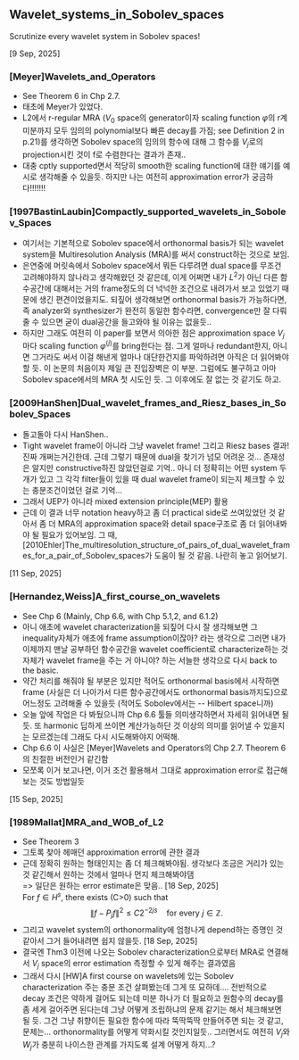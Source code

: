 ## Wavelet_systems_in_Sobolev_spaces
Scrutinize every wavelet system in Sobolev spaces!

[9 Sep, 2025]

### [Meyer]Wavelets_and_Operators

- See Theorem 6 in Chp 2.7.
- 태초에 Meyer가 있었다.
- L2에서 r-regular MRA ($V_0$ space의 generator이자 scaling function $\varphi$의 r계 미분까지 모두 임의의 polynomial보다 빠른 decay를 가짐; see Definition 2 in p.21)를 생각하면 Sobolev space의 임의의 함수에 대해 그 함수를 $V_j$로의 projection시킨 것이 f로 수렴한다는 결과가 존재..
- 대충 cptly supported면서 적당히 smooth한 scaling function에 대한 얘기를 예시로 생각해줄 수 있을듯. 하지만 나는 여전히 approximation error가 궁금하다!!!!!!!

### [1997BastinLaubin]Compactly_supported_wavelets_in_Sobolev_Spaces

- 여기서는 기본적으로 Sobolev space에서 orthonormal basis가 되는 wavelet system을 Multiresolution Analysis (MRA)를 써서 construct하는 것으로 보임. 
- 은연중에 머릿속에서 Sobolev space에서 뭐든 다루려면 dual space를 무조건 고려해야하지 않나라고 생각해왔던 것 같은데, 이게 어쩌면 내가 $L^2$가 아닌 다른 함수공간에 대해서는 거의 frame정도의 더 넉넉한 조건으로 내려가서 보고 있었기 때문에 생긴 편견이었을지도. 되짚어 생각해보면 orthonormal basis가 가능하다면, 즉 analyzer와 synthesizer가 완전히 동일한 함수라면, convergence만 잘 다뤄줄 수 있으면 굳이 dual공간을 들고와야 될 이유는 없을듯..
- 하지만 그래도 여전히 이 paper를 보면서 의아한 점은 approximation space $V_j$마다 scaling function $\varphi^{(j)}$를 bring한다는 점. 그게 얼마나 redundant한지, 아니면 그거라도 써서 이걸 해낸게 얼마나 대단한건지를 파악하려면 아직은 더 읽어봐야 할 듯. 이 논문의 처음이자 제일 큰 진입장벽은 이 부분. 그럼에도 불구하고 아마 Sobolev space에서의 MRA 첫 시도인 듯. 그 이후에도 잘 없는 것 같기도 하고. 

### [2009HanShen]Dual_wavelet_frames_and_Riesz_bases_in_Sobolev_Spaces

- 돌고돌아 다시 HanShen..
- Tight wavelet frame이 아니라 그냥 wavelet frame! 그리고 Riesz bases 결과! 진짜 개쩌는거긴한데. 근데 그렇기 때문에 dual을 찾기가 넘모 어려운 것... 존재성은 알지만 constructive하진 않았던걸로 기억..
아니 더 정확히는 어떤 system 두 개가 있고 그 각각 filter들이 있을 때 dual wavelet frame이 되는지 체크할 수 있는 충분조건이었던 걸로 기억...
- 그래서 UEP가 아니라 mixed extension principle(MEP) 활용
- 근데 이 결과 너무 notation heavy하고 좀 더 practical side로 쓰여있었던 것 같아서 좀 더 MRA의 approximation space와 detail space구조로 좀 더 읽어내봐야 될 필요가 있어보임.
그 때, [2010Ehler]The_multiresolution_structure_of_pairs_of_dual_wavelet_frames_for_a_pair_of_Sobolev_spaces가 도움이 될 것 같음. 나란히 놓고 읽어보기.

[11 Sep, 2025]

### [Hernandez,Weiss]A_first_course_on_wavelets

- See Chp 6 (Mainly, Chp 6.6, with Chp 5.1,2, and 6.1.2)
- 아니 애초에 wavelet characterization을 되짚어 다시 잘 생각해보면 그 inequality자체가 애초에 frame assumption이잖아? 라는 생각으로 
그러면 내가 이제까지 맨날 공부하던 함수공간을 wavelet coefficient로 characterize하는 것 자체가 wavelet frame을 주는 거 아니야? 하는 서늘한 생각으로 다시 back to the basic.
- 약간 처리를 해줘야 될 부분은 있지만 적어도 orthonormal basis에서 시작하면 frame (사실은 더 나아가서 다른 함수공간에서도 orthonormal basis까지도)으로 어느정도 고려해줄 수 있을듯 (적어도 Sobolev에서는 -- Hilbert space니까)
- 오늘 앞에 작업은 다 봐뒀으니까 Chp 6.6 툴들 의미생각하면서 자세히 읽어내면 될듯. 또 harmonic 딥하게 쓰이면 계산가능하단 것 이상의 의미를 읽어낼 수 있을지는 모르겠는데 그래도 다시 시도해봐야지 어떡해.
- Chp 6.6 이 사실은 [Meyer]Wavelets and Operators의 Chp 2.7. Theorem 6의 친절한 버전인거 같긴함
- 모쪼록 이거 보고나면, 이거 조건 활용해서 그대로 approximation error로 접근해보는 것도 방법일듯

[15 Sep, 2025]

### [1989Mallat]MRA_and_WOB_of_L2

- See Theorem 3
- 그토록 찾아 헤매던 approximation error에 관한 결과
- 근데 정확히 원하는 형태인지는 좀 더 체크해봐야됨. 생각보다 조금은 거리가 있는 것 같긴해서 원하는 것에서 얼마나 먼지 체크해봐야댐<br>
=> 일단은 원하는 error estimate은 맞음.. [18 Sep, 2025]<br>
For $f \in H^s$, there exists \(C>0\) such that 
$$ 
\lVert f - P_j f \rVert^2 \leq C 2^{-2js} \quad \text{for every } j \in \mathbb{Z}. 
$$
- 그리고 wavelet system의 orthonormality에 엄청나게 depend하는 증명인 것 같아서 그거 들어내려면 쉽지 않을듯.
[18 Sep, 2025]
- 결국엔 Thm3 이전에 나오는 Sobolev characterization으로부터 MRA로 연결해서 $V_j$ space의 error estimation 측정할 수 있게 해주는 결과였음 
- 그래서 다시 [HW]A first course on wavelets에 있는 Sobolev characterization 주는 충분 조건 살펴봤는데 그게 또 묘하데.... 전반적으로 decay 조건은 약하게 걸어도 되는데 미분 하나가 더 필요하고 원함수의 decay를 좀 세게 걸어주면 된다는데 그냥 어떻게 조립하냐의 문제 같기는 해서 체크해보면 될 듯. 그건 그냥 취향이든 필요한 함수에 따라 뚝딱뚝딱 만들어주면 되는 것 같고, 문제는... orthonormality를 어떻게 약화시킬 것인지일듯.. 그러면서도 여전히 $V_j$와 $W_j$가 충분히 나이스한 관계를 가지도록 설계 어떻게 하지...? 